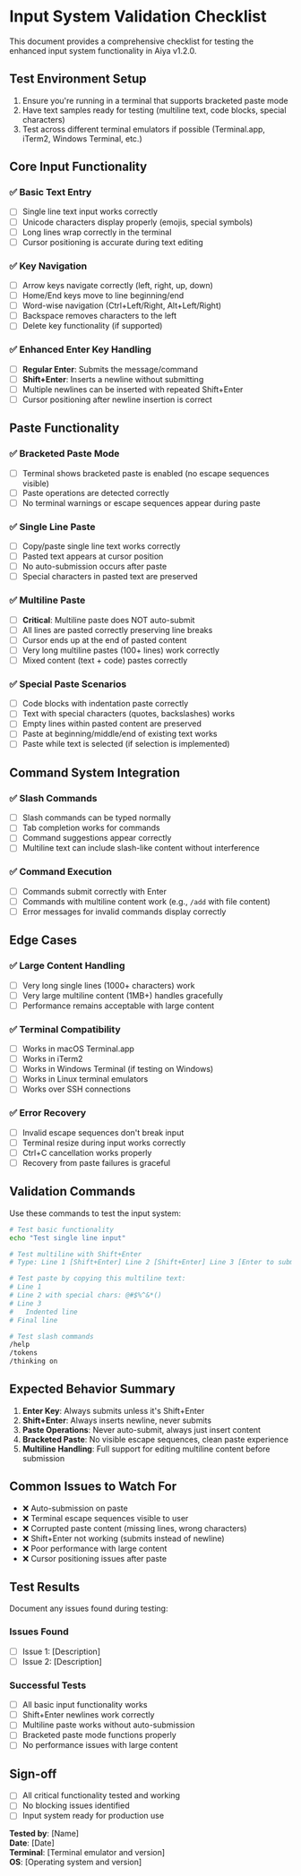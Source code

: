 # Input System Validation Checklist

This document provides a comprehensive checklist for testing the enhanced input system functionality in Aiya v1.2.0.

## Test Environment Setup

1. Ensure you're running in a terminal that supports bracketed paste mode
2. Have text samples ready for testing (multiline text, code blocks, special characters)
3. Test across different terminal emulators if possible (Terminal.app, iTerm2, Windows Terminal, etc.)

## Core Input Functionality

### ✅ Basic Text Entry
- [ ] Single line text input works correctly
- [ ] Unicode characters display properly (emojis, special symbols)
- [ ] Long lines wrap correctly in the terminal
- [ ] Cursor positioning is accurate during text editing

### ✅ Key Navigation
- [ ] Arrow keys navigate correctly (left, right, up, down)
- [ ] Home/End keys move to line beginning/end
- [ ] Word-wise navigation (Ctrl+Left/Right, Alt+Left/Right)
- [ ] Backspace removes characters to the left
- [ ] Delete key functionality (if supported)

### ✅ Enhanced Enter Key Handling
- [ ] **Regular Enter**: Submits the message/command
- [ ] **Shift+Enter**: Inserts a newline without submitting
- [ ] Multiple newlines can be inserted with repeated Shift+Enter
- [ ] Cursor positioning after newline insertion is correct

## Paste Functionality

### ✅ Bracketed Paste Mode
- [ ] Terminal shows bracketed paste is enabled (no escape sequences visible)
- [ ] Paste operations are detected correctly
- [ ] No terminal warnings or escape sequences appear during paste

### ✅ Single Line Paste
- [ ] Copy/paste single line text works correctly
- [ ] Pasted text appears at cursor position
- [ ] No auto-submission occurs after paste
- [ ] Special characters in pasted text are preserved

### ✅ Multiline Paste
- [ ] **Critical**: Multiline paste does NOT auto-submit
- [ ] All lines are pasted correctly preserving line breaks
- [ ] Cursor ends up at the end of pasted content
- [ ] Very long multiline pastes (100+ lines) work correctly
- [ ] Mixed content (text + code) pastes correctly

### ✅ Special Paste Scenarios
- [ ] Code blocks with indentation paste correctly
- [ ] Text with special characters (quotes, backslashes) works
- [ ] Empty lines within pasted content are preserved
- [ ] Paste at beginning/middle/end of existing text works
- [ ] Paste while text is selected (if selection is implemented)

## Command System Integration

### ✅ Slash Commands
- [ ] Slash commands can be typed normally
- [ ] Tab completion works for commands
- [ ] Command suggestions appear correctly
- [ ] Multiline text can include slash-like content without interference

### ✅ Command Execution
- [ ] Commands submit correctly with Enter
- [ ] Commands with multiline content work (e.g., `/add` with file content)
- [ ] Error messages for invalid commands display correctly

## Edge Cases

### ✅ Large Content Handling
- [ ] Very long single lines (1000+ characters) work
- [ ] Very large multiline content (1MB+) handles gracefully
- [ ] Performance remains acceptable with large content

### ✅ Terminal Compatibility
- [ ] Works in macOS Terminal.app
- [ ] Works in iTerm2
- [ ] Works in Windows Terminal (if testing on Windows)
- [ ] Works in Linux terminal emulators
- [ ] Works over SSH connections

### ✅ Error Recovery
- [ ] Invalid escape sequences don't break input
- [ ] Terminal resize during input works correctly
- [ ] Ctrl+C cancellation works properly
- [ ] Recovery from paste failures is graceful

## Validation Commands

Use these commands to test the input system:

```bash
# Test basic functionality
echo "Test single line input"

# Test multiline with Shift+Enter
# Type: Line 1 [Shift+Enter] Line 2 [Shift+Enter] Line 3 [Enter to submit]

# Test paste by copying this multiline text:
# Line 1
# Line 2 with special chars: @#$%^&*()
# Line 3
#   Indented line
# Final line

# Test slash commands
/help
/tokens
/thinking on
```

## Expected Behavior Summary

1. **Enter Key**: Always submits unless it's Shift+Enter
2. **Shift+Enter**: Always inserts newline, never submits
3. **Paste Operations**: Never auto-submit, always just insert content
4. **Bracketed Paste**: No visible escape sequences, clean paste experience
5. **Multiline Handling**: Full support for editing multiline content before submission

## Common Issues to Watch For

- ❌ Auto-submission on paste
- ❌ Terminal escape sequences visible to user
- ❌ Corrupted paste content (missing lines, wrong characters)
- ❌ Shift+Enter not working (submits instead of newline)
- ❌ Poor performance with large content
- ❌ Cursor positioning issues after paste

## Test Results

Document any issues found during testing:

### Issues Found
- [ ] Issue 1: [Description]
- [ ] Issue 2: [Description]

### Successful Tests
- [ ] All basic input functionality works
- [ ] Shift+Enter newlines work correctly
- [ ] Multiline paste works without auto-submission
- [ ] Bracketed paste mode functions properly
- [ ] No performance issues with large content

## Sign-off

- [ ] All critical functionality tested and working
- [ ] No blocking issues identified
- [ ] Input system ready for production use

**Tested by**: [Name]  
**Date**: [Date]  
**Terminal**: [Terminal emulator and version]  
**OS**: [Operating system and version]